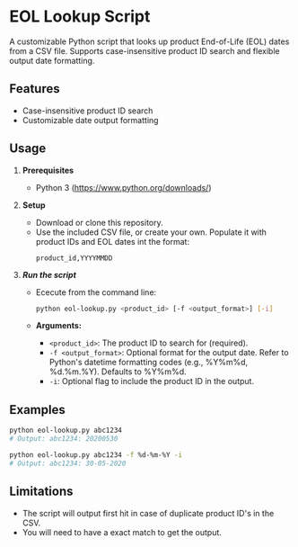 # EOL Lookup Script
A customizable Python script that looks up product End-of-Life (EOL) dates from a CSV file.
Supports case-insensitive product ID search and flexible output date formatting.

## Features
* Case-insensitive product ID search
* Customizable date output formatting

## Usage

1. **Prerequisites**
    * Python 3 (https://www.python.org/downloads/)

2. **Setup**
    * Download or clone this repository.
    * Use the included CSV file, or create your own. Populate it with product IDs and EOL dates int the format:
        ```
        product_id,YYYYMMDD
        ```

3. ***Run the script***
    * Ececute from the command line:
        ```bash
        python eol-lookup.py <product_id> [-f <output_format>] [-i]
        ```
    
    * **Arguments:**
        * `<product_id>`: The product ID to search for (required).
        * `-f <output_format>`:  Optional format for the output date.  Refer to Python's datetime formatting codes (e.g., %Y%m%d, %d.%m.%Y).  Defaults to %Y%m%d. 
        * `-i`:  Optional flag to include the product ID in the output. 

## Examples

```bash
python eol-lookup.py abc1234
# Output: abc1234: 20200530
```
```bash
python eol-lookup.py abc1234 -f %d-%m-%Y -i 
# Output: abc1234: 30-05-2020
```

## Limitations
* The script will output first hit in case of duplicate product ID's in the CSV.
* You will need to have a exact match to get the output.